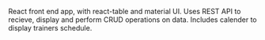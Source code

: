 React front end app, with react-table and material UI.
Uses REST API to recieve, display and perform CRUD operations on data.
Includes calender to display trainers schedule.

